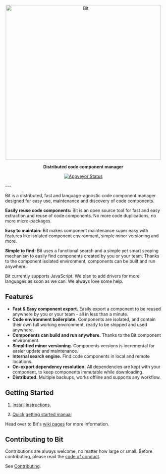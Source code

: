<p align="center">
  <a href="https://bitsrc.io/">
    <img alt="Bit" src="https://s29.postimg.org/q9flqqoif/cover_github_1.png" width="500">
  </a>
</p>

<p align="center">
<b>Distributed code component manager</b>
</p>
<p align="center">
  <a href="https://ci.appveyor.com/project/TeamBit/bit"><img alt="Appveyor Status" src="https://ci.appveyor.com/api/projects/status/pr2caxu6awb387lr?svg=true"></a>
</p>
---

Bit is a distributed, fast and language-agnostic code component manager designed for easy use, maintenance and discovery of code components.

**Easily reuse code components:** Bit is an open source tool for fast and easy extraction and reuse of code components. No more code duplications, no more micro-packages.

**Easy to maintain:** Bit makes component maintenance super easy with features like isolated component environment, simple minor versioning and more.

**Simple to find:** Bit uses a functional search and a simple yet smart scoping mechanism to easily find components created by you or your team. Thanks to the component isolated environment, components can be built and run anywhere.

Bit currently supports JavaScript. We plan to add drivers for more languages as soon as we can. We always love some help.

## Features

* **Fast & Easy component export.** Easily export a component to be reused anywhere by you or your team - all in less than a minute.
* **Code environment boilerplate.** Components are isolated, and contain their own full working environment, ready to be shipped and used anywhere.
* **Components can build and run anywhere.** Thanks to the Bit component environment. 
* **Simplified minor versioning.** Components versions is incremental for easier update and maintenance.
* **Internal search engine.** Find code components in local and remote locations.
* **On-export dependency resolution.** All dependencies are kept with your component, to keep components immutable while downloading.
* **Distributed.** Multiple backups, works offline and supports any workflow.

## Getting Started

1. [Install instructions](https://github.com/teambit/bit/wiki/Install).

2. [Quick getting started manual](https://github.com/teambit/bit/wiki/Getting-Started)

Head over to Bit's [wiki pages](https://github.com/teambit/bit/wiki) for more information.

## Contributing to Bit

Contributions are always welcome, no matter how large or small. Before contributing, please read the [code of conduct](CODE_OF_CONDUCT.md).

See [Contributing](CONTRIBUTING.md).
